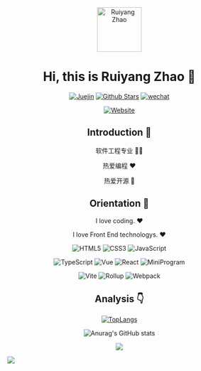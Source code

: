 <div align=center>

<img alt="Ruiyang Zhao" src="./assets/avatar.png" width=100 />

# Hi, this is Ruiyang Zhao :wave:

<p>

[![Juejin](https://img.shields.io/badge/juejin-%E5%A4%AA%E9%99%BD-blue)](https://juejin.cn/user/1389402371927598)
[![Github Stars](https://img.shields.io/github/stars/syy11cn?color=faf408&label=github%20stars&logo=github)](https://github.com/coderzry)
[![wechat](https://img.shields.io/badge/wechat%EF%BC%9A-codezry-brightgreen)](https://coderzry.github.io/docs)

</p>

<p>

[![Website](https://img.shields.io/badge/personal%20website-coderzry.cn-b860ff?logo=html5&logoColor=white&labelColor=red)](https://coderzry.github.io/docs)

</p>

## Introduction :raised_hands:

软件工程专业 :man_technologist:

热爱编程 :heart:

热爱开源 :eyes:

## Orientation :dart:

I love coding. :heart:

I love Front End technologys. :heart:

<p>

![HTML5](https://img.shields.io/badge/-HTML5-red?logo=html5&logoColor=white)
![CSS3](https://img.shields.io/badge/-CSS3-blue?logo=css3&logoColor=white)
![JavaScript](https://img.shields.io/badge/-JavaScript-yellow?logo=javascript&logoColor=white)

</p>

<p>

![TypeScript](https://img.shields.io/badge/-TypeScript-blue?logo=typescript&logoColor=white)
![Vue](https://img.shields.io/badge/-Vue-34495e?logo=vue.js)
![React](https://img.shields.io/badge/-React-282c34?logo=react)
![MiniProgram](https://img.shields.io/badge/-MiniProgram-07c160?logo=wechat&logoColor=white)

</p>

<p>

![Vite](https://img.shields.io/badge/-Vite-646cff?logo=vite&logoColor=white)
![Rollup](https://img.shields.io/badge/-Rollup-ef3335?logo=rollup.js&logoColor=white)
![Webpack](https://img.shields.io/badge/-Webpack-1a6bac?logo=webpack)

</p>

## Analysis :point_down:

[![TopLangs](https://github-readme-stats.vercel.app/api/top-langs/?username=anuraghazra&layout=compact)](https://github.com/anuraghazra/github-readme-stats)

![Anurag's GitHub stats](https://github-readme-stats.vercel.app/api?username=coderzry&show_icons=true&bg_color=30,e96443,904e95&title_color=fff&text_color=fff)

![](https://github-profile-trophy.vercel.app/?username=coderzry&theme=flat&column=7&margin-w=10)


</div>

![](https://hit.yhype.me/github/profile?user_id=57290456)
